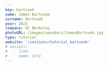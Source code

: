 ```yaml
---
key: bartusek
name: James Bartusek
surname: Bartusek
year: 2023
company: UC Berkeley
photoURL: /images/speakers/JamesBartusek.jpg
type: tutorial
website: '/sessions/tutorial_bartusek'
# socials:
#   - link: 
#     name: Site
---
```

